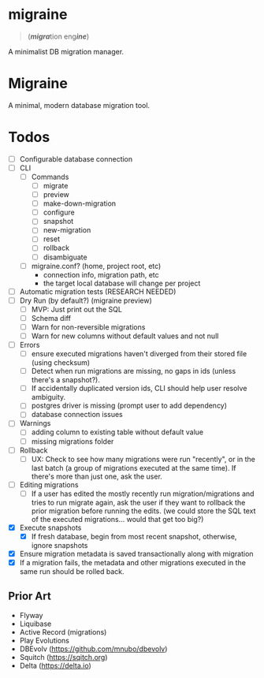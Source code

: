 # migraine
> (***migra***tion eng***ine***)

A minimalist DB migration manager.

# Migraine

A minimal, modern database migration tool.

# Todos
  - [ ] Configurable database connection
  - [ ] CLI 
    - [ ] Commands
      - [ ] migrate
      - [ ] preview
      - [ ] make-down-migration
      - [ ] configure 
      - [ ] snapshot 
      - [ ] new-migration
      - [ ] reset
      - [ ] rollback
      - [ ] disambiguate 
    - [ ] migraine.conf? (home, project root, etc)
      - connection info, migration path, etc
      - the target local database will change per project
  - [ ] Automatic migration tests (RESEARCH NEEDED)
  - [ ] Dry Run (by default?) (migraine preview)
    - [ ] MVP: Just print out the SQL
    - [ ] Schema diff
    - [ ] Warn for non-reversible migrations
    - [ ] Warn for new columns without default values and not null
  - [ ] Errors
      - [ ] ensure executed migrations haven't diverged from their stored file (using checksum)
    - [ ] Detect when run migrations are missing, no gaps in ids (unless there's a snapshot?).
    - [ ] If accidentally duplicated version ids, CLI should help user resolve ambiguity.
    - [ ] postgres driver is missing (prompt user to add dependency)
    - [ ] database connection issues
  - [ ] Warnings
    - [ ] adding column to existing table without default value
    - [ ] missing migrations folder
  - [ ] Rollback
    - [ ] UX: Check to see how many migrations were run "recently", or in the
      last batch (a group of migrations executed at the same time). If
      there's more than just one, ask the user.
  - [ ] Editing migrations
    - [ ] If a user has edited the mostly recently run migration/migrations and
      tries to run migrate again, ask the user if they want to rollback the
      prior migration before running the edits. (we could store the SQL text
      of the executed migrations... would that get too big?)
  - [x] Execute snapshots
     - [x] If fresh database, begin from most recent snapshot, otherwise, ignore
          snapshots
  - [x] Ensure migration metadata is saved transactionally along with migration
  - [x] If a migration fails, the metadata and other migrations executed in
     the same run should be rolled back.

## Prior Art
  - Flyway
  - Liquibase
  - Active Record (migrations)
  - Play Evolutions
  - DBEvolv (https://github.com/mnubo/dbevolv)
  - Squitch (https://sqitch.org)
  - Delta (https://delta.io)